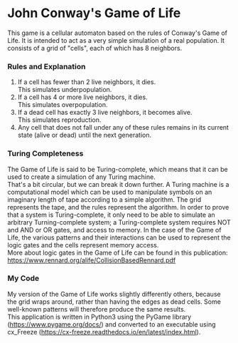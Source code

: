 # John Conway's Game of Life

This game is a cellular automaton based on the rules of Conway's Game of Life. It is intended to act as a very simple simulation of a real population.
It consists of a grid of "cells", each of which has 8 neighbors. 

### Rules and Explanation
1. If a cell has fewer than 2 live neighbors, it dies.  
This simulates underpopulation.   
2. If a cell has 4 or more live neighbors, it dies.  
This simulates overpopulation.  
3. If a dead cell has exactly 3 live neighbors, it becomes alive.  
This simulates reproduction.  
4. Any cell that does not fall under any of these rules remains in its current state (alive or dead) until the next generation.  
  
### Turing Completeness
The Game of Life is said to be Turing-complete, which means that it can be used to create a simulation of any Turing machine.  
That's a bit circular, but we can break it down further. A Turing machine is a computational model which can be used to manipulate symbols on an imaginary length of tape according to a simple algorithm.
The grid represents the tape, and the rules represent the algorithm. In order to prove that a system is Turing-complete, it only need to be able to simulate an arbitrary Turning-complete system; a Turing-complete system requires NOT and AND or OR gates, and access to memory.
In the case of the Game of Life, the various patterns and their interactions can be used to represent the logic gates and the cells represent memory access.  
More about logic gates in the Game of Life can be found in this publication: <https://www.rennard.org/alife/CollisionBasedRennard.pdf>

### My Code
My version of the Game of Life works slightly differently others, because the grid wraps around, rather than having the edges as dead cells. Some well-known patterns will therefore produce the same results.  
This application is written in Python3 using the PyGame library (<https://www.pygame.org/docs/>) and converted to an executable using cx_Freeze (<https://cx-freeze.readthedocs.io/en/latest/index.html>).
